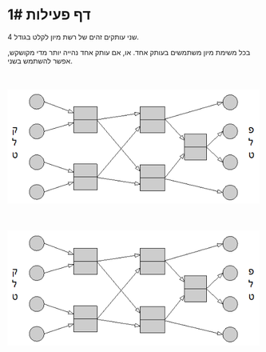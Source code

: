 
# דף פעילות 1#
שני עותקים זהים של רשת מיון לקלט בגודל 4.

בכל משימת מיון משתמשים בעותק אחד.
או, אם עותק אחד נהייה יותר מדי מקושקש, אפשר להשתמש בשני.

<br>
<br>

<div id="container" align="center">
  <img class="img-responsive" src="img03.png" title=""/>
</div>
<br>
<br>
<br>
<div id="container" align="center">
  <img class="img-responsive" src="img03.png" title=""/>
</div>
<br>
<br>
<br>

